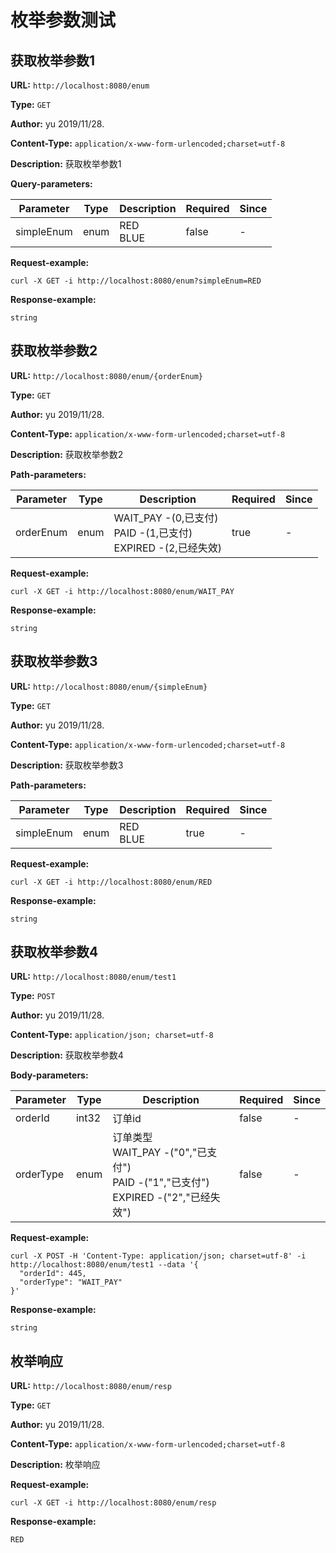 
# 枚举参数测试
## 获取枚举参数1
**URL:** `http://localhost:8080/enum`

**Type:** `GET`

**Author:** yu 2019/11/28.

**Content-Type:** `application/x-www-form-urlencoded;charset=utf-8`

**Description:** 获取枚举参数1



**Query-parameters:**

Parameter|Type|Description|Required|Since
---|---|---|---|---
simpleEnum|enum|RED<br/>BLUE<br/>|false|-


**Request-example:**
```
curl -X GET -i http://localhost:8080/enum?simpleEnum=RED
```

**Response-example:**
```
string
```

## 获取枚举参数2
**URL:** `http://localhost:8080/enum/{orderEnum}`

**Type:** `GET`

**Author:** yu 2019/11/28.

**Content-Type:** `application/x-www-form-urlencoded;charset=utf-8`

**Description:** 获取枚举参数2


**Path-parameters:**

Parameter|Type|Description|Required|Since
---|---|---|---|---
orderEnum|enum|WAIT_PAY -(0,已支付)<br/>PAID -(1,已支付)<br/>EXPIRED -(2,已经失效)<br/>|true|-



**Request-example:**
```
curl -X GET -i http://localhost:8080/enum/WAIT_PAY
```

**Response-example:**
```
string
```

## 获取枚举参数3
**URL:** `http://localhost:8080/enum/{simpleEnum}`

**Type:** `GET`

**Author:** yu 2019/11/28.

**Content-Type:** `application/x-www-form-urlencoded;charset=utf-8`

**Description:** 获取枚举参数3


**Path-parameters:**

Parameter|Type|Description|Required|Since
---|---|---|---|---
simpleEnum|enum|RED<br/>BLUE<br/>|true|-



**Request-example:**
```
curl -X GET -i http://localhost:8080/enum/RED
```

**Response-example:**
```
string
```

## 获取枚举参数4
**URL:** `http://localhost:8080/enum/test1`

**Type:** `POST`

**Author:** yu 2019/11/28.

**Content-Type:** `application/json; charset=utf-8`

**Description:** 获取枚举参数4




**Body-parameters:**

Parameter|Type|Description|Required|Since
---|---|---|---|---
orderId|int32|订单id|false|-
orderType|enum|订单类型<br/>WAIT_PAY -("0","已支付")<br/>PAID -("1","已支付")<br/>EXPIRED -("2","已经失效")<br/>|false|-

**Request-example:**
```
curl -X POST -H 'Content-Type: application/json; charset=utf-8' -i http://localhost:8080/enum/test1 --data '{
  "orderId": 445,
  "orderType": "WAIT_PAY"
}'
```

**Response-example:**
```
string
```

## 枚举响应
**URL:** `http://localhost:8080/enum/resp`

**Type:** `GET`

**Author:** yu 2019/11/28.

**Content-Type:** `application/x-www-form-urlencoded;charset=utf-8`

**Description:** 枚举响应





**Request-example:**
```
curl -X GET -i http://localhost:8080/enum/resp
```

**Response-example:**
```
RED
```

